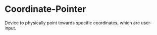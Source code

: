 # Coordinate-Pointer
Device to physically point towards specific coordinates, which are user-input.
